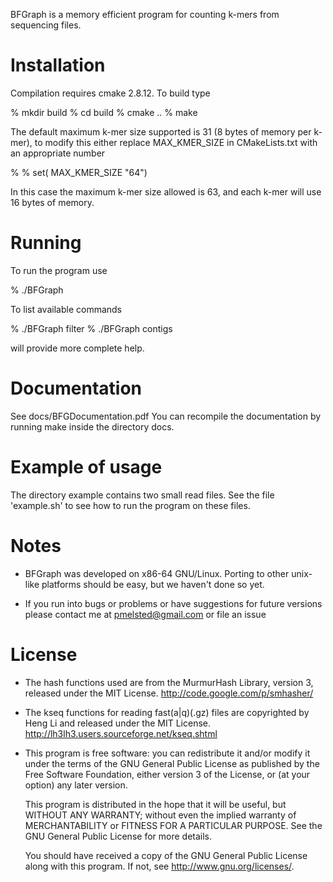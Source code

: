 BFGraph is a memory efficient program for counting k-mers from sequencing files.

Installation
============
Compilation requires cmake 2.8.12. To build type

% mkdir build
% cd build
% cmake ..
% make

The default maximum k-mer size supported is 31 (8 bytes of memory per k-mer), to modify this either
replace MAX_KMER_SIZE in CMakeLists.txt with an appropriate number

% % set( MAX_KMER_SIZE "64")

In this case the maximum k-mer size allowed is 63, and each k-mer will use 16 bytes of memory.

Running
=======
To run the program use

% ./BFGraph

To list available commands

% ./BFGraph filter
% ./BFGraph contigs

will provide more complete help.

Documentation
=============
See docs/BFGDocumentation.pdf
You can recompile the documentation by running make inside the directory docs.

Example of usage
================
The directory example contains two small read files. 
See the file 'example.sh' to see how to run the program on these files.


Notes
=====

* BFGraph was developed on x86-64 GNU/Linux. Porting to other unix-like
  platforms should be easy, but we haven't done so yet.

* If you run into bugs or problems or have suggestions for future versions 
  please contact me at pmelsted@gmail.com or file an issue

License
=======


* The hash functions used are from the MurmurHash Library, version 3, released under the
  MIT License. http://code.google.com/p/smhasher/

* The kseq functions for reading fast(a|q)(.gz) files are copyrighted by Heng Li and released
  under the MIT License. http://lh3lh3.users.sourceforge.net/kseq.shtml


*   This program is free software: you can redistribute it and/or modify
    it under the terms of the GNU General Public License as published by
    the Free Software Foundation, either version 3 of the License, or
    (at your option) any later version.

    This program is distributed in the hope that it will be useful,
    but WITHOUT ANY WARRANTY; without even the implied warranty of
    MERCHANTABILITY or FITNESS FOR A PARTICULAR PURPOSE.  See the
    GNU General Public License for more details.

    You should have received a copy of the GNU General Public License
    along with this program.  If not, see <http://www.gnu.org/licenses/>.
